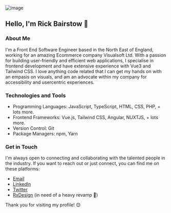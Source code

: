 ![image](https://github.com/rickbairstow/rickbairstow/assets/44267427/00f63398-483d-4f08-ac5d-d00caf04d1a2)

## Hello, I'm Rick Bairstow 👋

### About Me
I'm a Front End Software Engineer based in the North East of England, working for an amazing Ecommerce company Visualsoft Ltd. With a passion for building user-friendly and efficient web applications, I specialise in frontend development and have extensive experience with Vue3 and Tailwind CSS. I love anything code related that I can get my hands on with an empasis on visuals, and am an advocate within my company for accessibility and usercentric experiences.

### Technologies and Tools
- Programming Languages: JavaScript, TypeScript, HTML, CSS, PHP, + lots more.
- Frontend Frameworks: Vue.js, Tailwind CSS, Angular, NUXTJS, + lots more.
- Version Control: Git
- Package Managers: npm, Yarn

### Get in Touch
I'm always open to connecting and collaborating with the talented people in the industry. If you want to reach out or just connect, you can find me on these platforms:

- [Email](rick@rxdesign.co.uk)
- [LinkedIn](https://www.linkedin.com/in/rick-rx/)
- [Twitter](https://twitter.com/Rick_Rx_)
- [RxDesign](https://www.rxdesign.co.uk) (in need of a heavy revamp 🙈)

Thank you for visiting my profile! 😊
